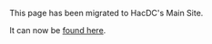 This page has been migrated to HacDC's Main Site.

It can now be [found
here](http://hacdc.org/wiki/physical-access-control-project).
